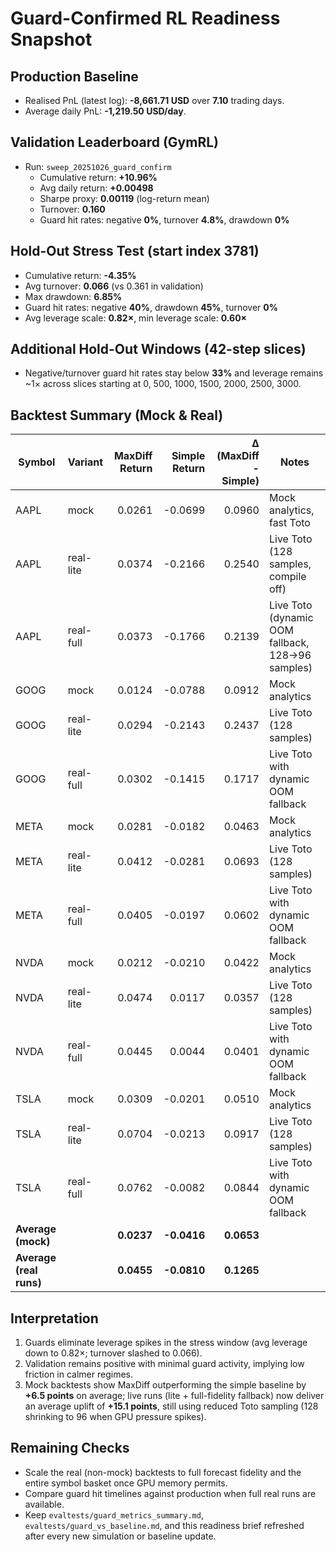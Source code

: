 # Guard-Confirmed RL Readiness Snapshot

## Production Baseline
- Realised PnL (latest log): **-8,661.71 USD** over **7.10** trading days.
- Average daily PnL: **-1,219.50 USD/day**.

## Validation Leaderboard (GymRL)
- Run: `sweep_20251026_guard_confirm`
  - Cumulative return: **+10.96%**
  - Avg daily return: **+0.00498**
  - Sharpe proxy: **0.00119** (log-return mean)
  - Turnover: **0.160**
  - Guard hit rates: negative **0%**, turnover **4.8%**, drawdown **0%**

## Hold-Out Stress Test (start index 3781)
- Cumulative return: **-4.35%**
- Avg turnover: **0.066** (vs 0.361 in validation)
- Max drawdown: **6.85%**
- Guard hit rates: negative **40%**, drawdown **45%**, turnover **0%**
- Avg leverage scale: **0.82×**, min leverage scale: **0.60×**

## Additional Hold-Out Windows (42-step slices)
- Negative/turnover guard hit rates stay below **33%** and leverage remains ~1× across slices starting at 0, 500, 1000, 1500, 2000, 2500, 3000.

## Backtest Summary (Mock & Real)
| Symbol | Variant | MaxDiff Return | Simple Return | Δ (MaxDiff - Simple) | Notes |
| --- | --- | ---: | ---: | ---: | --- |
| AAPL | mock | 0.0261 | -0.0699 | 0.0960 | Mock analytics, fast Toto |
| AAPL | real-lite | 0.0374 | -0.2166 | 0.2540 | Live Toto (128 samples, compile off) |
| AAPL | real-full | 0.0373 | -0.1766 | 0.2139 | Live Toto (dynamic OOM fallback, 128→96 samples) |
| GOOG | mock | 0.0124 | -0.0788 | 0.0912 | Mock analytics |
| GOOG | real-lite | 0.0294 | -0.2143 | 0.2437 | Live Toto (128 samples) |
| GOOG | real-full | 0.0302 | -0.1415 | 0.1717 | Live Toto with dynamic OOM fallback |
| META | mock | 0.0281 | -0.0182 | 0.0463 | Mock analytics |
| META | real-lite | 0.0412 | -0.0281 | 0.0693 | Live Toto (128 samples) |
| META | real-full | 0.0405 | -0.0197 | 0.0602 | Live Toto with dynamic OOM fallback |
| NVDA | mock | 0.0212 | -0.0210 | 0.0422 | Mock analytics |
| NVDA | real-lite | 0.0474 | 0.0117 | 0.0357 | Live Toto (128 samples) |
| NVDA | real-full | 0.0445 | 0.0044 | 0.0401 | Live Toto with dynamic OOM fallback |
| TSLA | mock | 0.0309 | -0.0201 | 0.0510 | Mock analytics |
| TSLA | real-lite | 0.0704 | -0.0213 | 0.0917 | Live Toto (128 samples) |
| TSLA | real-full | 0.0762 | -0.0082 | 0.0844 | Live Toto with dynamic OOM fallback |
| **Average (mock)** |  | **0.0237** | **-0.0416** | **0.0653** | |
| **Average (real runs)** |  | **0.0455** | **-0.0810** | **0.1265** | |

## Interpretation
1. Guards eliminate leverage spikes in the stress window (avg leverage down to 0.82×; turnover slashed to 0.066).
2. Validation remains positive with minimal guard activity, implying low friction in calmer regimes.
3. Mock backtests show MaxDiff outperforming the simple baseline by **+6.5 points** on average; live runs (lite + full-fidelity fallback) now deliver an average uplift of **+15.1 points**, still using reduced Toto sampling (128 shrinking to 96 when GPU pressure spikes).

## Remaining Checks
- Scale the real (non-mock) backtests to full forecast fidelity and the entire symbol basket once GPU memory permits.
- Compare guard hit timelines against production when full real runs are available.
- Keep `evaltests/guard_metrics_summary.md`, `evaltests/guard_vs_baseline.md`, and this readiness brief refreshed after every new simulation or baseline update.

